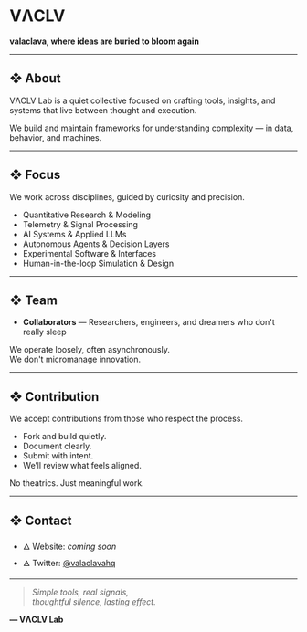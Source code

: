 # VΛCLV
**valaclava, where ideas are buried to bloom again**

---

## ❖ About

VΛCLV Lab is a quiet collective focused on crafting tools, insights, and systems that live between thought and execution.

We build and maintain frameworks for understanding complexity — in data, behavior, and machines.  

---

## ❖ Focus

We work across disciplines, guided by curiosity and precision.

- Quantitative Research & Modeling  
- Telemetry & Signal Processing  
- AI Systems & Applied LLMs  
- Autonomous Agents & Decision Layers  
- Experimental Software & Interfaces  
- Human-in-the-loop Simulation & Design

---

## ❖ Team

- **Collaborators** — Researchers, engineers, and dreamers who don't really sleep

We operate loosely, often asynchronously.  
We don't micromanage innovation.

---

## ❖ Contribution

We accept contributions from those who respect the process.

- Fork and build quietly.  
- Document clearly.  
- Submit with intent.  
- We’ll review what feels aligned.

No theatrics. Just meaningful work.

---

## ❖ Contact

- 🜂 Website: _coming soon_  
- 🜁 Twitter: [@valaclavahq](https://twitter.com/valaclavahq)  

---

> *Simple tools, real signals,  
> thoughtful silence, lasting effect.*  

**— VΛCLV Lab**

